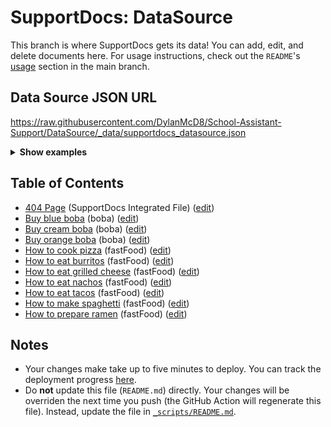 # SupportDocs: DataSource
This branch is where SupportDocs gets its data! You can add, edit, and delete documents here. For usage instructions, check out the `README`'s [usage](https://github.com/aheze/SupportDocs#using-the-github-repository) section in the main branch.

## Data Source JSON URL
<a href="https://raw.githubusercontent.com/DylanMcD8/School-Assistant-Support/DataSource/_data/supportdocs_datasource.json">https://raw.githubusercontent.com/DylanMcD8/School-Assistant-Support/DataSource/_data/supportdocs_datasource.json</a>

<details markdown="1">
<summary><strong>Show examples</strong></summary>

<hr>

### SwiftUI
```swift
struct SwiftUIExampleView_MinimalCode: View {
    let dataSource = URL(string: "https://raw.githubusercontent.com/DylanMcD8/School-Assistant-Support/DataSource/_data/supportdocs_datasource.json")!
    @State var supportDocsPresented = false
    
    var body: some View {
        Button("Present SupportDocs from SwiftUI!") { supportDocsPresented = true }
        .sheet(isPresented: $supportDocsPresented, content: {
            SupportDocsView(dataSource: dataSource, isPresented: $supportDocsPresented)
        })
    }
}
```

### UIKit
```swift
class UIKitExampleController_MinimalCode: UIViewController {
    /**
    Connect this inside the storyboard.
    
    This is just for demo purposes, so it's not connected yet.
    */
    @IBAction func presentButtonPressed(_ sender: Any) {
        let dataSource = URL(string: "https://raw.githubusercontent.com/DylanMcD8/School-Assistant-Support/DataSource/_data/supportdocs_datasource.json")!
    
        let supportDocsViewController = SupportDocsViewController(dataSource: dataSource)
        self.present(supportDocsViewController, animated: true, completion: nil)
    }
}
```

<hr>

</details>

## Table of Contents
- [404 Page](https://DylanMcD8.github.io/School-Assistant-Support/404) (SupportDocs Integrated File) ([edit](https://github.com/DylanMcD8/School-Assistant-Support/edit/DataSource/School-Assistant-Support/404.md))
- [Buy blue boba](https://DylanMcD8.github.io/School-Assistant-Support/Sample-Boba/BuyBlueBoba) (boba) ([edit](https://github.com/DylanMcD8/School-Assistant-Support/edit/DataSource/Sample-Boba/BuyBlueBoba.md))
- [Buy cream boba](https://DylanMcD8.github.io/School-Assistant-Support/Sample-Boba/BuyCreamBoba) (boba) ([edit](https://github.com/DylanMcD8/School-Assistant-Support/edit/DataSource/Sample-Boba/BuyCreamBoba.md))
- [Buy orange boba](https://DylanMcD8.github.io/School-Assistant-Support/Sample-Boba/BuyOrangeBoba) (boba) ([edit](https://github.com/DylanMcD8/School-Assistant-Support/edit/DataSource/Sample-Boba/BuyOrangeBoba.md))
- [How to cook pizza](https://DylanMcD8.github.io/School-Assistant-Support/Sample-FastFood/HowToCookPizza) (fastFood) ([edit](https://github.com/DylanMcD8/School-Assistant-Support/edit/DataSource/Sample-FastFood/HowToCookPizza.md))
- [How to eat burritos](https://DylanMcD8.github.io/School-Assistant-Support/Sample-FastFood/HowToEatBurritos) (fastFood) ([edit](https://github.com/DylanMcD8/School-Assistant-Support/edit/DataSource/Sample-FastFood/HowToEatBurritos.md))
- [How to eat grilled cheese](https://DylanMcD8.github.io/School-Assistant-Support/Sample-FastFood/HowToEatGrilledCheese) (fastFood) ([edit](https://github.com/DylanMcD8/School-Assistant-Support/edit/DataSource/Sample-FastFood/HowToEatGrilledCheese.md))
- [How to eat nachos](https://DylanMcD8.github.io/School-Assistant-Support/Sample-FastFood/HowToEatNachos) (fastFood) ([edit](https://github.com/DylanMcD8/School-Assistant-Support/edit/DataSource/Sample-FastFood/HowToEatNachos.md))
- [How to eat tacos](https://DylanMcD8.github.io/School-Assistant-Support/Sample-FastFood/HowToEatTacos) (fastFood) ([edit](https://github.com/DylanMcD8/School-Assistant-Support/edit/DataSource/Sample-FastFood/HowToEatTacos.md))
- [How to make spaghetti](https://DylanMcD8.github.io/School-Assistant-Support/Sample-FastFood/HowToMakeSpaghetti) (fastFood) ([edit](https://github.com/DylanMcD8/School-Assistant-Support/edit/DataSource/Sample-FastFood/HowToMakeSpaghetti.md))
- [How to prepare ramen](https://DylanMcD8.github.io/School-Assistant-Support/Sample-FastFood/HowToPrepareRamen) (fastFood) ([edit](https://github.com/DylanMcD8/School-Assistant-Support/edit/DataSource/Sample-FastFood/HowToPrepareRamen.md))


## Notes
- Your changes make take up to five minutes to deploy. You can track the deployment progress [here](https://github.com/DylanMcD8/School-Assistant-Support/deployments/activity_log?environment=github-pages).
- Do **not** update this file (`README.md`) directly. Your changes will be overriden the next time you push (the GitHub Action will regenerate this file). Instead, update the file in [`_scripts/README.md`](https://github.com/DylanMcD8/School-Assistant-Support/edit/DataSource/_scripts/README.md). 